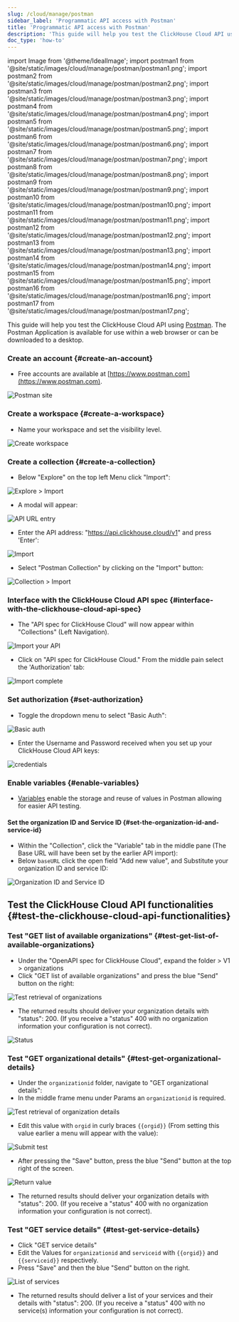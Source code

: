 ```yaml
---
slug: /cloud/manage/postman
sidebar_label: 'Programmatic API access with Postman'
title: 'Programmatic API access with Postman'
description: 'This guide will help you test the ClickHouse Cloud API using Postman'
doc_type: 'how-to'
---
```


import Image from '@theme/IdealImage';
import postman1 from '@site/static/images/cloud/manage/postman/postman1.png';
import postman2 from '@site/static/images/cloud/manage/postman/postman2.png';
import postman3 from '@site/static/images/cloud/manage/postman/postman3.png';
import postman4 from '@site/static/images/cloud/manage/postman/postman4.png';
import postman5 from '@site/static/images/cloud/manage/postman/postman5.png';
import postman6 from '@site/static/images/cloud/manage/postman/postman6.png';
import postman7 from '@site/static/images/cloud/manage/postman/postman7.png';
import postman8 from '@site/static/images/cloud/manage/postman/postman8.png';
import postman9 from '@site/static/images/cloud/manage/postman/postman9.png';
import postman10 from '@site/static/images/cloud/manage/postman/postman10.png';
import postman11 from '@site/static/images/cloud/manage/postman/postman11.png';
import postman12 from '@site/static/images/cloud/manage/postman/postman12.png';
import postman13 from '@site/static/images/cloud/manage/postman/postman13.png';
import postman14 from '@site/static/images/cloud/manage/postman/postman14.png';
import postman15 from '@site/static/images/cloud/manage/postman/postman15.png';
import postman16 from '@site/static/images/cloud/manage/postman/postman16.png';
import postman17 from '@site/static/images/cloud/manage/postman/postman17.png';

This guide will help you test the ClickHouse Cloud API using [Postman](https://www.postman.com/product/what-is-postman/). 
The Postman Application is available for use within a web browser or can be downloaded to a desktop.

### Create an account {#create-an-account}

* Free accounts are available at [https://www.postman.com](https://www.postman.com).

<Image img={postman1} size="md" alt="Postman site" border/>

### Create a workspace {#create-a-workspace}

* Name your workspace and set the visibility level. 

<Image img={postman2} size="md" alt="Create workspace" border/>

### Create a collection {#create-a-collection}

* Below "Explore" on the top left Menu click "Import": 

<Image img={postman3} size="md" alt="Explore > Import" border/>

* A modal will appear:

<Image img={postman4} size="md" alt="API URL entry" border/>

* Enter the API address: "https://api.clickhouse.cloud/v1" and press 'Enter':

<Image img={postman5} size="md" alt="Import" border/>

* Select "Postman Collection" by clicking on the "Import" button:

<Image img={postman6} size="md" alt="Collection > Import" border/>

### Interface with the ClickHouse Cloud API spec {#interface-with-the-clickhouse-cloud-api-spec}
* The "API spec for ClickHouse Cloud" will now appear within "Collections" (Left Navigation).

<Image img={postman7} size="md" alt="Import your API" border/>

* Click on "API spec for ClickHouse Cloud." From the middle pain select the 'Authorization' tab:

<Image img={postman8} size="md" alt="Import complete" border/>

### Set authorization {#set-authorization}
* Toggle the dropdown menu to select "Basic Auth":

<Image img={postman9} size="md" alt="Basic auth" border/>

* Enter the Username and Password received when you set up your ClickHouse Cloud API keys:

<Image img={postman10} size="md" alt="credentials" border/>

### Enable variables {#enable-variables}

* [Variables](https://learning.postman.com/docs/sending-requests/variables/) enable the storage and reuse of values in Postman allowing for easier API testing.

#### Set the organization ID and Service ID {#set-the-organization-id-and-service-id}

* Within the "Collection", click the "Variable" tab in the middle pane (The Base URL will have been set by the earlier API import):
* Below `baseURL` click the open field "Add new value", and Substitute your organization ID and service ID:

<Image img={postman11} size="md" alt="Organization ID and Service ID" border/>

## Test the ClickHouse Cloud API functionalities {#test-the-clickhouse-cloud-api-functionalities}

### Test "GET list of available organizations" {#test-get-list-of-available-organizations}

* Under the "OpenAPI spec for ClickHouse Cloud", expand the folder > V1 > organizations
* Click "GET list of available organizations" and press the blue "Send" button on the right:

<Image img={postman12} size="md" alt="Test retrieval of organizations" border/>

* The returned results should deliver your organization details with "status": 200. (If you receive a "status" 400 with no organization information your configuration is not correct).

<Image img={postman13} size="md" alt="Status" border/>

### Test "GET organizational details" {#test-get-organizational-details}

* Under the `organizationid` folder, navigate to "GET organizational details":
* In the middle frame menu under Params an `organizationid` is required.

<Image img={postman14} size="md" alt="Test retrieval of organization details" border/>

* Edit this value with `orgid` in curly braces `{{orgid}}` (From setting this value earlier a menu will appear with the value):

<Image img={postman15} size="md" alt="Submit test" border/>

* After pressing the "Save" button, press the blue "Send" button at the top right of the screen.

<Image img={postman16} size="md" alt="Return value" border/>

* The returned results should deliver your organization details with "status": 200. (If you receive a "status" 400 with no organization information your configuration is not correct).

### Test "GET service details" {#test-get-service-details}

* Click "GET service details"
* Edit the Values for `organizationid` and `serviceid` with `{{orgid}}` and `{{serviceid}}` respectively.
* Press "Save" and then the blue "Send" button on the right.

<Image img={postman17} size="md" alt="List of services" border/>

* The returned results should deliver a list of your services and their details with "status": 200. (If you receive a "status" 400 with no service(s) information your configuration is not correct).
